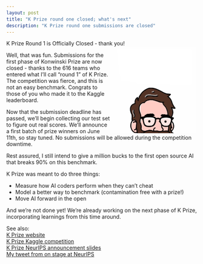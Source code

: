 ```yaml
---  
layout: post  
title: "K Prize round one closed; what's next"  
description: "K Prize round one submissions are closed"
---
```


K Prize Round 1 is Officially Closed \- thank you\!   
<img style="padding:2px; float:right" src="/assets/img/kprize-dollars.gif" alt="" width="45%">

Well, that was fun. Submissions for the first phase of Konwinski Prize are now closed \- thanks to the 616 teams who entered what I’ll call “round 1” of K Prize. The competition was fierce, and this is not an easy benchmark. Congrats to those of you who made it to the Kaggle leaderboard.

Now that the submission deadline has passed, we’ll begin collecting our test set to figure out real scores. We’ll announce a first batch of prize winners on June 11th, so stay tuned. No submissions will be allowed during the competition downtime. 

Rest assured, I still intend to give a million bucks to the first open source AI that breaks 90% on this benchmark. 

K Prize was meant to do three things:

* Measure how AI coders perform when they can’t cheat  
* Model a better way to benchmark (contamination free with a prize\!)  
* Move AI forward in the open

And we’re not done yet\! We’re already working on the next phase of K Prize, incorporating learnings from this time around. 

See also:  
[K Prize website](https://kprize.ai/)  
[K Prize Kaggle competition](https://www.kaggle.com/competitions/konwinski-prize)  
[K Prize NeurIPS announcement slides](https://docs.google.com/presentation/d/1yp8xWBLB9Uf6VwDFk6SznreUUsegK78jHBAVCuVPAVw/edit?usp=sharing)  
[My tweet from on stage at NeurIPS](https://x.com/andykonwinski/status/1867015050403385674)